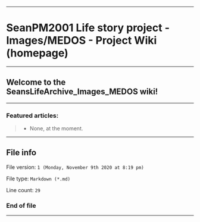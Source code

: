
***

# SeanPM2001 Life story project - Images/MEDOS - Project Wiki (homepage)

***

## Welcome to the SeansLifeArchive_Images_MEDOS wiki!

***

### Featured articles:

> * None, at the moment.

***

## File info

File version: `1 (Monday, November 9th 2020 at 8:19 pm)`

File type: `Markdown (*.md)`

Line count: `29`

### End of file

***
